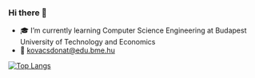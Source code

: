 ### Hi there 👋

- 🎓 I’m currently learning Computer Science Engineering at Budapest University of Technology and Economics
- 📧 kovacsdonat@edu.bme.hu


[![Top Langs](https://github-readme-stats.vercel.app/api/top-langs/?username=kovacsdonat8&layout=compact)](https://github.com/anuraghazra/github-readme-stats)
